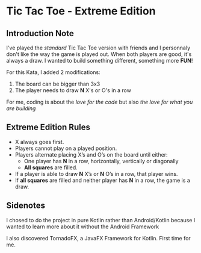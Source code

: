 # Tic Tac Toe - Extreme Edition


## Introduction Note
I've played the *standard* Tic Tac Toe version with friends and I personnaly don't like the way the game is played out.
When both players are good, it's always a draw. 
I wanted to build something different, something more **FUN**!
 
For this Kata, I added 2 modifications:
1. The board can be bigger than 3x3
2. The player needs to draw **N** X's or O's in a row

For me, coding is about the *love for the code* but also *the love for what you are building*


## Extreme Edition Rules
- X always goes first.
- Players cannot play on a played position.
- Players alternate placing X’s and O’s on the board until either:
	- One player has **N** in a row, horizontally, vertically or diagonally
	- **All squares** are filled.
- If a player is able to draw **N** X’s or **N** O’s in a row, that player wins.
- If **all squares** are filled and neither player has **N** in a row, the game is a draw.

## Sidenotes

I chosed to do the project in pure Kotlin rather than Android/Kotlin because I wanted to learn more about it without the Android Framework

I also discovered TornadoFX, a JavaFX Framework for Kotlin. First time for me.